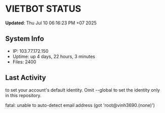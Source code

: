 # VIETBOT STATUS
**Updated**: Thu Jul 10 06:16:23 PM +07 2025

## System Info
- IP: 103.77.172.150
- Uptime: up 4 days, 22 hours, 3 minutes
- Files: 2400

## Last Activity

to set your account's default identity.
Omit --global to set the identity only in this repository.

fatal: unable to auto-detect email address (got 'root@vinh3690.(none)')
